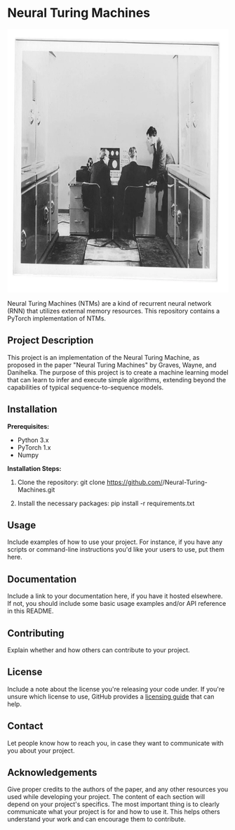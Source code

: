 # Neural Turing Machines

<img src="Alan-Turing.png" alt="Logo" width="800" height="600">

Neural Turing Machines (NTMs) are a kind of recurrent neural network (RNN) that utilizes external memory resources. This repository contains a PyTorch implementation of NTMs.

## Project Description

This project is an implementation of the Neural Turing Machine, as proposed in the paper "Neural Turing Machines" by Graves, Wayne, and Danihelka. The purpose of this project is to create a machine learning model that can learn to infer and execute simple algorithms, extending beyond the capabilities of typical sequence-to-sequence models.

## Installation

**Prerequisites:**
- Python 3.x
- PyTorch 1.x
- Numpy

**Installation Steps:**
1. Clone the repository:
git clone https://github.com/<your-github-username>/Neural-Turing-Machines.git


2. Install the necessary packages:
pip install -r requirements.txt


## Usage

Include examples of how to use your project. For instance, if you have any scripts or command-line instructions you'd like your users to use, put them here.

## Documentation

Include a link to your documentation here, if you have it hosted elsewhere. If not, you should include some basic usage examples and/or API reference in this README.

## Contributing

Explain whether and how others can contribute to your project.

## License

Include a note about the license you're releasing your code under. If you're unsure which license to use, GitHub provides a [licensing guide](https://docs.github.com/en/github/creating-cloning-and-archiving-repositories/licensing-a-repository) that can help.

## Contact

Let people know how to reach you, in case they want to communicate with you about your project.

## Acknowledgements

Give proper credits to the authors of the paper, and any other resources you used while developing your project.
The content of each section will depend on your project's specifics. The most important thing is to clearly communicate what your project is for and how to use it. This helps others understand your work and can encourage them to contribute.
